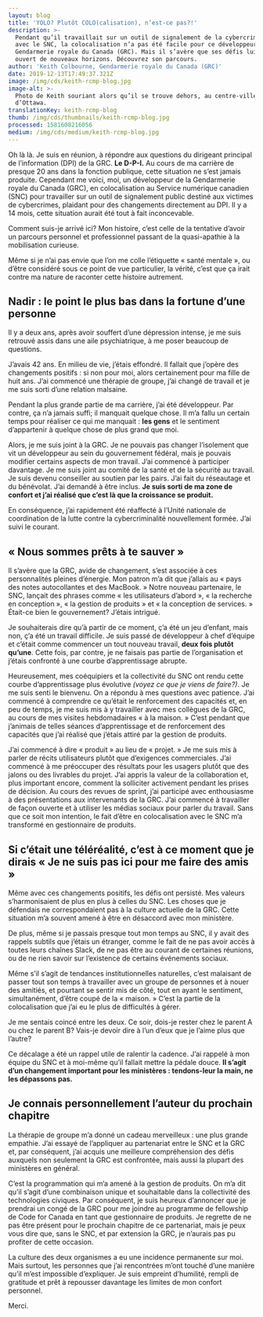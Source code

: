 ```yaml
---
layout: blog
title: 'YOLO? Plutôt COLO(calisation), n’est-ce pas?!'
description: >-
  Pendant qu’il travaillait sur un outil de signalement de la cybercriminalité
  avec le SNC, la colocalisation n’a pas été facile pour ce développeur de la
  Gendarmerie royale du Canada (GRC). Mais il s’avère que ses défis lui ont
  ouvert de nouveaux horizons. Découvrez son parcours.
author: 'Keith Colbourne, Gendarmerie royale du Canada (GRC)'
date: 2019-12-13T17:49:37.321Z
image: /img/cds/keith-rcmp-blog.jpg
image-alt: >-
  Photo de Keith souriant alors qu’il se trouve dehors, au centre-ville
  d’Ottawa.
translationKey: keith-rcmp-blog
thumb: /img/cds/thumbnails/keith-rcmp-blog.jpg
processed: 1581608216056
medium: /img/cds/medium/keith-rcmp-blog.jpg
---
```

Oh là là. Je suis en réunion, à répondre aux questions du dirigeant principal de l’information (DPI) de la GRC. **Le D-P-I.** Au cours de ma carrière de presque 20 ans dans la fonction publique, cette situation ne s’est jamais produite. Cependant me voici, moi, un développeur de la Gendarmerie royale du Canada (GRC), en colocalisation au Service numérique canadien (SNC) pour travailler sur un outil de signalement public destiné aux victimes de cybercrimes, plaidant pour des changements directement au DPI. Il y a 14 mois, cette situation aurait été tout à fait inconcevable.
 
Comment suis-je arrivé ici? Mon histoire, c’est celle de la tentative d’avoir un parcours personnel et professionnel passant de la quasi-apathie à la mobilisation curieuse.

Même si je n’ai pas envie que l’on me colle l’étiquette « santé mentale », ou d’être considéré sous ce point de vue particulier, la vérité, c’est que ça irait contre ma nature de raconter cette histoire autrement.

## Nadir : le point le plus bas dans la fortune d’une personne
Il y a deux ans, après avoir souffert d’une dépression intense, je me suis retrouvé assis dans une aile psychiatrique, à me poser beaucoup de questions.

J’avais 42 ans. En milieu de vie, j’étais effondré. Il fallait que j’opère des changements positifs : si non pour moi, alors certainement pour ma fille de huit ans. J’ai commencé une thérapie de groupe, j’ai changé de travail et je me suis sorti d’une relation malsaine.

Pendant la plus grande partie de ma carrière, j’ai été développeur. Par contre, ça n’a jamais suffi; il manquait quelque chose. Il m’a fallu un certain temps pour réaliser ce qui me manquait : **les gens** et le sentiment d’appartenir à quelque chose de plus grand que moi.

Alors, je me suis joint à la GRC. Je ne pouvais pas changer l’isolement que vit un développeur au sein du gouvernement fédéral, mais je pouvais modifier certains aspects de mon travail. J’ai commencé à participer davantage. Je me suis joint au comité de la santé et de la sécurité au travail. Je suis devenu conseiller au soutien par les pairs. J’ai fait du réseautage et du bénévolat. J’ai demandé à être inclus. **Je suis sorti de ma zone de confort et j’ai réalisé que c’est là que la croissance se produit.**

En conséquence, j’ai rapidement été réaffecté à l’Unité nationale de coordination de la lutte contre la cybercriminalité nouvellement formée. J’ai suivi le courant.
 
## « Nous sommes prêts à te sauver »
Il s’avère que la GRC, avide de changement, s’est associée à ces personnalités pleines d’énergie. Mon patron m’a dit que j’allais au « pays des notes autocollantes et des MacBook. » Notre nouveau partenaire, le SNC, lançait des phrases comme « les utilisateurs d’abord », « la recherche en conception », « la gestion de produits » et « la conception de services. » Était-ce bien le gouvernement? J’étais intrigué.

Je souhaiterais dire qu’à partir de ce moment, ç’a été un jeu d’enfant, mais non, ç’a été un travail difficile. Je suis passé de développeur à chef d’équipe et c’était comme commencer un tout nouveau travail, **deux fois plutôt qu’une**. Cette fois, par contre, je ne faisais pas partie de l’organisation et j’étais confronté à une courbe d’apprentissage abrupte.

Heureusement, mes coéquipiers et la collectivité du SNC ont rendu cette courbe d’apprentissage plus évolutive *(voyez ce que je viens de faire?)*. Je me suis senti le bienvenu. On a répondu à mes questions avec patience. J’ai commencé à comprendre ce qu’était le renforcement des capacités et, en peu de temps, je me suis mis à y travailler avec mes collègues de la GRC, au cours de mes visites hebdomadaires « à la maison. » C’est pendant que j’animais de telles séances d’apprentissage et de renforcement des capacités que j’ai réalisé que j’étais attiré par la gestion de produits.
 
J’ai commencé à dire « produit » au lieu de « projet. » Je me suis mis à parler de récits utilisateurs plutôt que d’exigences commerciales. J’ai commencé à me préoccuper des résultats pour les usagers plutôt que des jalons ou des livrables du projet. J’ai appris la valeur de la collaboration et, plus important encore, comment la solliciter activement pendant les prises de décision. Au cours des revues de sprint, j’ai participé avec enthousiasme à des présentations aux intervenants de la GRC. J’ai commencé à travailler de façon ouverte et à utiliser les médias sociaux pour parler du travail. Sans que ce soit mon intention, le fait d’être en colocalisation avec le SNC m’a transformé en gestionnaire de produits.

## Si c’était une téléréalité, c’est à ce moment que je dirais « Je ne suis pas ici pour me faire des amis »
Même avec ces changements positifs, les défis ont persisté. Mes valeurs s’harmonisaient de plus en plus à celles du SNC. Les choses que je défendais ne correspondaient pas à la culture actuelle de la GRC. Cette situation m’a souvent amené à être en désaccord avec mon ministère.

De plus, même si je passais presque tout mon temps au SNC, il y avait des rappels subtils que j’étais un étranger, comme le fait de ne pas avoir accès à toutes leurs chaînes Slack, de ne pas être au courant de certaines réunions, ou de ne rien savoir sur l’existence de certains événements sociaux.
 
Même s’il s’agit de tendances institutionnelles naturelles, c’est malaisant de passer tout son temps à travailler avec un groupe de personnes et à nouer des amitiés, et pourtant se sentir mis de côté, tout en ayant le sentiment, simultanément, d’être coupé de la « maison. » C’est la partie de la colocalisation que j’ai eu le plus de difficultés à gérer.
 
Je me sentais coincé entre les deux. Ce soir, dois-je rester chez le parent A ou chez le parent B? Vais-je devoir dire à l’un d’eux que je l’aime plus que l’autre?
 
Ce décalage a été un rappel utile de ralentir la cadence. J’ai rappelé à mon équipe du SNC et à moi-même qu’il fallait mettre la pédale douce. **Il s’agit d’un changement important pour les ministères : tendons-leur la main, ne les dépassons pas.**

## Je connais personnellement l’auteur du prochain chapitre
La thérapie de groupe m’a donné un cadeau merveilleux : une plus grande empathie. J’ai essayé de l’appliquer au partenariat entre le SNC et la GRC et, par conséquent, j’ai acquis une meilleure compréhension des défis auxquels non seulement la GRC est confrontée, mais aussi la plupart des ministères en général.
 
C’est la programmation qui m’a amené à la gestion de produits. On m’a dit qu’il s’agit d’une combinaison unique et souhaitable dans la collectivité des technologies civiques. Par conséquent, je suis heureux d’annoncer que je prendrai un congé de la GRC pour me joindre au programme de fellowship de Code for Canada en tant que gestionnaire de produits. Je regrette de ne pas être présent pour le prochain chapitre de ce partenariat, mais je peux vous dire que, sans le SNC, et par extension la GRC, je n’aurais pas pu profiter de cette occasion.
 
La culture des deux organismes a eu une incidence permanente sur moi. Mais surtout, les personnes que j’ai rencontrées m’ont touché d’une manière qu’il m’est impossible d’expliquer. Je suis empreint d’humilité, rempli de gratitude et prêt à repousser davantage les limites de mon confort personnel.
 
Merci.


